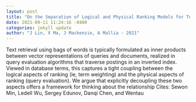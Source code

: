 ```yaml
--- 
layout: post 
title: "On the Separation of Logical and Physical Ranking Models for Text Retrieval Applications" 
date: 2021-09-11 11:24:16 -0400 
categories: jekyll update 
author: "J Lin, X Ma, J Mackenzie, A Mallia - 2021" 
--- 
```

Text retrieval using bags of words is typically formulated as inner products between vector representations of queries and documents, realized in query evaluation algorithms that traverse postings in an inverted index. Viewed in database terms, this captures a tight coupling between the logical aspects of ranking (ie, term weighting) and the physical aspects of ranking (query evaluation). We argue that explicitly decoupling these two aspects offers a framework for thinking about the relationship Cites: Sewon Min, Ledell Wu, Sergey Edunov, Danqi Chen, and Wentau